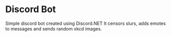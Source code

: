 # Discord Bot
Simple discord bot created using Discord.NET
It censors slurs, adds emotes to messages and sends random xkcd images.

